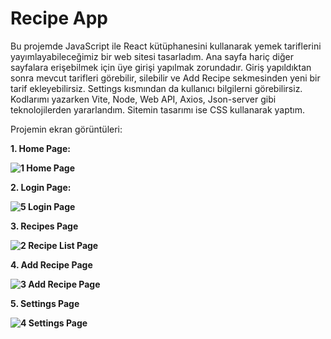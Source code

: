 # Recipe App

Bu projemde JavaScript ile React kütüphanesini kullanarak yemek tariflerini yayımlayabileceğimiz bir web sitesi tasarladım. Ana sayfa hariç diğer sayfalara erişebilmek için üye girişi yapılmak zorundadır. Giriş yapıldıktan sonra mevcut tarifleri görebilir, silebilir ve Add Recipe sekmesinden yeni bir tarif ekleyebilirsiz. Settings kısmından da kullanıcı bilgilerni görebilirsiz. Kodlarımı yazarken Vite, Node, Web API, Axios, Json-server gibi teknolojilerden yararlandım. Sitemin tasarımı ise CSS kullanarak yaptım.

Projemin ekran görüntüleri:

<b> 1. Home Page:
   
![1  Home Page](https://github.com/UmutOncel/RecipeApp/assets/130634803/86dc009c-81d9-443e-8342-5c2e2c58d2b1)

<b> 2. Login Page:

![5  Login Page](https://github.com/UmutOncel/RecipeApp/assets/130634803/ad22f396-22f3-45b8-96b7-87cc256dba98)

<b> 3. Recipes Page

![2  Recipe List Page](https://github.com/UmutOncel/RecipeApp/assets/130634803/ea6dbe57-7f95-4632-9aa1-be1039442595)

<b> 4. Add Recipe Page

![3  Add Recipe Page](https://github.com/UmutOncel/RecipeApp/assets/130634803/83eb3580-49d1-4a1d-b074-01a177cbef5e)

<b> 5. Settings Page

![4  Settings Page](https://github.com/UmutOncel/RecipeApp/assets/130634803/15aa64ee-1554-4eed-9b51-42ee811484d0) 
